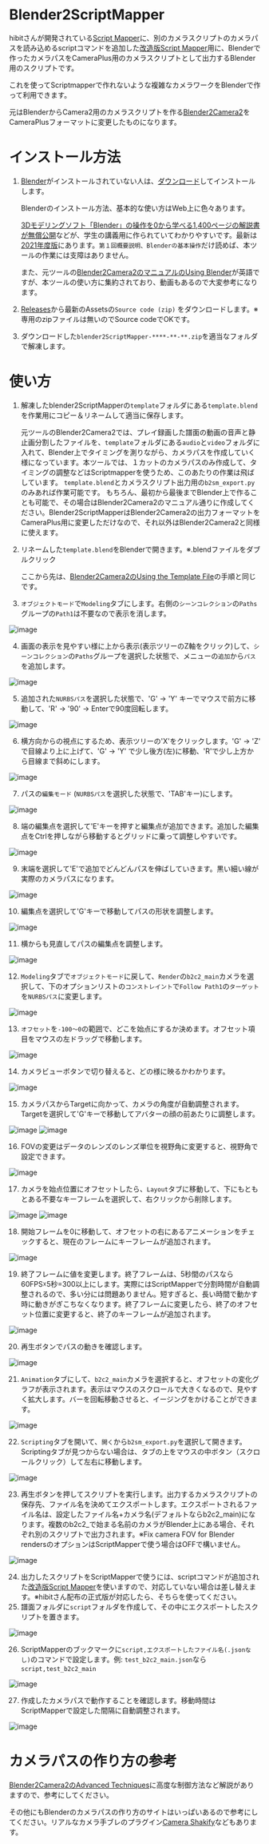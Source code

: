 # Blender2ScriptMapper
hibitさんが開発されている[Script Mapper](https://github.com/hibit-at/Scriptmapper)に、別のカメラスクリプトのカメラパスを読み込めるscriptコマンドを追加した[改造版Script Mapper](https://github.com/rynan4818/Scriptmapper)用に、Blenderで作ったカメラパスをCameraPlus用のカメラスクリプトとして出力するBlender用のスクリプトです。

これを使ってScriptmapperで作れないような複雑なカメラワークをBlenderで作って利用できます。

元はBlenderからCamera2用のカメラスクリプトを作る[Blender2Camera2](https://github.com/KandyWrong/blender2camera2)をCameraPlusフォーマットに変更したものになります。

# インストール方法

1. [Blender](https://blender.org/)がインストールされていない人は、[ダウンロード](https://blender.org/download/)してインストールします。

    Blenderのインストール方法、基本的な使い方はWeb上に色々あります。

    [3Dモデリングソフト「Blender」の操作を0から学べる1,400ページの解説書が無償公開](https://forest.watch.impress.co.jp/docs/news/1302036.html)などが、学生の講義用に作られていてわかりやすいです。最新は[2021年度版](https://web.wakayama-u.ac.jp/~tokoi/cgpe2021.html)にあります。`第１回概要説明、Blenderの基本操作`だけ読めば、本ツールの作業には支障はありません。

    また、元ツールの[Blender2Camera2のマニュアルのUsing Blender](https://kandywrong.com/b2c2/using-blender.html#installing-blender)が英語ですが、本ツールの使い方に集約されており、動画もあるので大変参考になります。
2. [Releases](https://github.com/rynan4818/blender2ScriptMapper/releases)から最新のAssetsの`Source code (zip)` をダウンロードします。※専用のzipファイルは無いのでSource codeでOKです。
3. ダウンロードした`blender2ScriptMapper-****-**-**.zip`を適当なフォルダで解凍します。

# 使い方

1. 解凍したblender2ScriptMapperの`template`フォルダにある`template.blend`を作業用にコピー＆リネームして適当に保存します。

    元ツールのBlender2Camera2では、プレイ録画した譜面の動画の音声と静止画分割したファイルを、`template`フォルダにある`audio`と`video`フォルダに入れて、Blender上でタイミングを測りながら、カメラパスを作成していく様になっています。本ツールでは、１カットのカメラパスのみ作成して、タイミングの調整などはScriptmapperを使うため、このあたりの作業は飛ばしています。
    `template.blend`とカメラスクリプト出力用の`b2sm_export.py`のみあれば作業可能です。
    もちろん、最初から最後までBlender上で作ることも可能で、その場合はBlender2Camera2のマニュアル通りに作成してください。Blender2ScriptMapperはBlender2Camera2の出力フォーマットをCameraPlus用に変更しただけなので、それ以外はBlender2Camera2と同様に使えます。

2. リネームした`template.blend`をBlenderで開きます。※.blendファイルをダブルクリック

    ここから先は、[Blender2Camera2のUsing the Template File](https://kandywrong.com/b2c2/tutorial.html#using-the-template-file)の手順と同じです。

3. `オブジェクトモード`で`Modeling`タブにします。右側の`シーンコレクション`の`Paths`グループの`Path1`は不要なので表示を消します。

![image](https://github.com/rynan4818/blender2ScriptMapper/assets/14249877/f3974e1e-a6ec-4899-badc-01d5c47ae21f)

4. 画面の表示を見やすい様に上から表示(表示ツリーのZ軸をクリック)して、`シーンコレクション`の`Paths`グループを選択した状態で、メニューの`追加`から`パス`を追加します。

![image](https://github.com/rynan4818/blender2ScriptMapper/assets/14249877/dac35311-d76f-4882-9f50-271533d0cae7)

5. 追加された`NURBSパス`を選択した状態で、'G' → 'Y' キーでマウスで前方に移動して、'R' → '90' → Enterで90度回転します。

![image](https://github.com/rynan4818/blender2ScriptMapper/assets/14249877/2af442a9-27af-4791-ba3d-65f24624763d)

6. 横方向からの視点にするため、表示ツリーの'X'をクリックします。'G' → 'Z' で目線より上に上げて、'G' → 'Y' で少し後方(左)に移動、'R'で少し上方から目線まで斜めにします。

![image](https://github.com/rynan4818/blender2ScriptMapper/assets/14249877/7c6a307f-79f8-402d-adef-bf1fb359a77a)

7. パスの`編集モード` (`NURBSパス`を選択した状態で、'TAB'キー)にします。

![image](https://github.com/rynan4818/blender2ScriptMapper/assets/14249877/2e8631f6-8146-41c0-9389-60cb3b1d940f)

8. 端の編集点を選択して'E'キーを押すと編集点が追加できます。追加した編集点をCtrlを押しながら移動するとグリッドに乗って調整しやすいです。

![image](https://github.com/rynan4818/blender2ScriptMapper/assets/14249877/5c92b868-c2fc-49bf-8448-24a509410950)

9. 末端を選択して'E'で追加でどんどんパスを伸ばしていきます。黒い細い線が実際のカメラパスになります。

![image](https://github.com/rynan4818/blender2ScriptMapper/assets/14249877/2b33d1ab-cb3c-4f1a-9c30-9e67400b6ff5)

10. 編集点を選択して'G'キーで移動してパスの形状を調整します。

![image](https://github.com/rynan4818/blender2ScriptMapper/assets/14249877/832ebdf1-d4f6-45fa-ad88-be75c47bc5a5)

11. 横からも見直してパスの編集点を調整します。

![image](https://github.com/rynan4818/blender2ScriptMapper/assets/14249877/15f585c8-ba6e-4df9-8b1a-64c837123a31)

12. `Modeling`タブで`オブジェクトモード`に戻して、`Render`の`b2c2_main`カメラを選択して、下のオプションリストの`コンストレイント`で`Follow Path1`の`ターゲット`を`NURBSパス`に変更します。

![image](https://github.com/rynan4818/blender2ScriptMapper/assets/14249877/83fda69f-1876-4ef5-8356-598c17334ae7)

13. `オフセット`を`-100～0`の範囲で、どこを始点にするか決めます。オフセット項目をマウスの左ドラッグで移動します。

![image](https://github.com/rynan4818/blender2ScriptMapper/assets/14249877/94e2d245-7a82-4f86-a3fd-a4394bf421a6)

14. カメラビューボタンで切り替えると、どの様に映るかわかります。

![image](https://github.com/rynan4818/blender2ScriptMapper/assets/14249877/c46af0d3-10b9-4bac-a354-fe34b35d6549)

15. カメラパスからTargetに向かって、カメラの角度が自動調整されます。Targetを選択して'G'キーで移動してアバターの顔の前あたりに調整します。

![image](https://github.com/rynan4818/blender2ScriptMapper/assets/14249877/2338318f-11a9-4966-b53a-5a3b6fedd0dc)
![image](https://github.com/rynan4818/blender2ScriptMapper/assets/14249877/5f392971-b655-41cb-ac2f-b289943e061a)

16. FOVの変更はデータのレンズのレンズ単位を視野角に変更すると、視野角で設定できます。

![image](https://github.com/rynan4818/blender2ScriptMapper/assets/14249877/78cc6596-e3d1-4e28-a947-25d4389ba933)

17. カメラを始点位置にオフセットしたら、`Layout`タブに移動して、下にもともとある不要なキーフレームを選択して、右クリックから削除します。

![image](https://github.com/rynan4818/blender2ScriptMapper/assets/14249877/4bd33d89-66d5-4868-aee8-52f4666b1a88)
![image](https://github.com/rynan4818/blender2ScriptMapper/assets/14249877/2e2a7dc4-3db9-4a30-8900-94bed7da6f16)

18. 開始フレームを0に移動して、オフセットの右にあるアニメーションをチェックすると、現在のフレームにキーフレームが追加されます。

![image](https://github.com/rynan4818/blender2ScriptMapper/assets/14249877/777543e2-1362-4b3e-a15f-28ce15cac872)

19. 終了フレームに値を変更します。終了フレームは、5秒間のパスなら60FPS☓5秒=300以上にします。実際にはScriptMapperで分割時間が自動調整されるので、多い分には問題ありません。短すぎると、長い時間で動かす時に動きがぎこちなくなります。終了フレームに変更したら、終了のオフセット位置に変更すると、終了のキーフレームが追加されます。

![image](https://github.com/rynan4818/blender2ScriptMapper/assets/14249877/46f1d86d-592b-4412-b745-1931ce5f4b47)

20. 再生ボタンでパスの動きを確認します。

![image](https://github.com/rynan4818/blender2ScriptMapper/assets/14249877/778d5ba3-2878-4e2f-82c3-8422fba5e782)

21. `Animation`タブにして、`b2c2_main`カメラを選択すると、オフセットの変化グラフが表示されます。表示はマウスのスクロールで大きくなるので、見やすく拡大します。バーを回転移動させると、イージングをかけることができます。

![image](https://github.com/rynan4818/blender2ScriptMapper/assets/14249877/ff7b9ff2-fd8a-458c-b808-3d8a247e6fb6)

22. `Scripting`タブを開いて、`開く`から`b2sm_export.py`を選択して開きます。Scriptingタブが見つからない場合は、タブの上をマウスの中ボタン（スクロールクリック）して左右に移動します。

![image](https://github.com/rynan4818/blender2ScriptMapper/assets/14249877/8d9dc27a-1c11-449a-a137-353afde83728)

23. 再生ボタンを押してスクリプトを実行します。出力するカメラスクリプトの保存先、ファイル名を決めてエクスポートします。エクスポートされるファイル名は、設定したファイル名+カメラ名(デフォルトならb2c2_main)になります。複数のb2c2_で始まる名前のカメラがBlender上にある場合、それぞれ別のスクリプトで出力されます。※Fix camera FOV for Blender rendersのオプションはScriptMapperで使う場合はOFFで構いません。

![image](https://github.com/rynan4818/blender2ScriptMapper/assets/14249877/550a9f6e-bc33-456d-9b9f-c859b69260c1)

24. 出力したスクリプトをScriptMapperで使うには、scriptコマンドが追加された[改造版Script Mapper](https://github.com/rynan4818/Scriptmapper)を使いますので、対応していない場合は差し替えます。※hibitさん配布の正式版が対応したら、そちらを使ってください。
25. 譜面フォルダに`script`フォルダを作成して、その中にエクスポートしたスクリプトを置きます。

![image](https://github.com/rynan4818/blender2ScriptMapper/assets/14249877/30295048-0a63-4551-862b-471f4aa96432)

26. ScriptMapperのブックマークに`script,エクスポートしたファイル名(.jsonなし)`のコマンドで設定します。例: `test_b2c2_main.json`なら`script,test_b2c2_main`

![image](https://github.com/rynan4818/blender2ScriptMapper/assets/14249877/daeb4040-e7a0-4771-8c8a-a2f09db3555e)

27. 作成したカメラパスで動作することを確認します。移動時間はScriptMapperで設定した間隔に自動調整されます。

![image](https://github.com/rynan4818/blender2ScriptMapper/assets/14249877/97ed47fd-4887-49fb-a549-2d101d702e33)

# カメラパスの作り方の参考
[Blender2Camera2のAdvanced Techniques](https://kandywrong.com/b2c2/advanced.html)に高度な制御方法など解説がありますので、参考にしてください。

その他にもBlenderのカメラパスの作り方のサイトはいっぱいあるので参考にしてください。リアルなカメラ手ブレのプラグイン[Camera Shakify](https://www.google.com/search?q=Camera+Shakify)などもあります。

